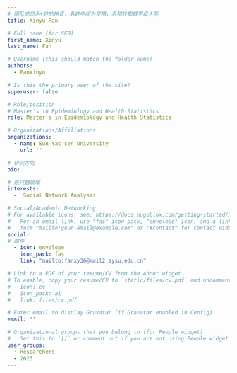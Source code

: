 ```yaml
---
# 团队成员名+姓的拼音，名姓中间为空格，名和姓都首字母大写
title: Xinyu Fan

# Full name (for SEO)
first_name: Xinyu
last_name: Fan

# Username (this should match the folder name)
authors:
  - Fanxinyu

# Is this the primary user of the site?
superuser: false

# Role/position
# Master's in Epidemiology and Health Statistics
role: Master's in Epidemiology and Health Statistics

# Organizations/Affiliations
organizations:
  - name: Sun Yat-sen University
    url: ''

# 研究方向
bio: 

# 感兴趣领域
interests:
  -  Social Network Analysis

# Social/Academic Networking
# For available icons, see: https://docs.hugoblox.com/getting-started/page-builder/#icons
#   For an email link, use "fas" icon pack, "envelope" icon, and a link in the
#   form "mailto:your-email@example.com" or "#contact" for contact widget.
social:
# 邮件
  - icon: envelope
    icon_pack: fas
    link: "mailto:fanxy36@mail2.sysu.edu.cn"

# Link to a PDF of your resume/CV from the About widget.
# To enable, copy your resume/CV to `static/files/cv.pdf` and uncomment the lines below.
# - icon: cv
#   icon_pack: ai
#   link: files/cv.pdf

# Enter email to display Gravatar (if Gravatar enabled in Config)
email: ''

# Organizational groups that you belong to (for People widget)
#   Set this to `[]` or comment out if you are not using People widget.
user_groups:
  - Researchers
  - 2023
---
```



